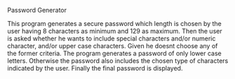 Password Generator

This program generates a secure password which length is chosen by the user having 8 characters as minimum
and 129 as maximum. Then the user is asked whether he wants to include special characters and/or numeric character,
and/or upper case characters. Given he doesnt choose any of the former criteria. The program generates a password
of only lower case letters. Otherwise the password also includes the chosen type of characters indicated by the user.
Finally the final password is displayed.